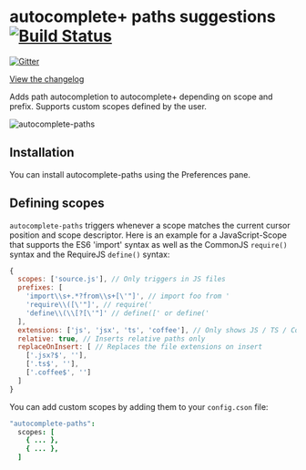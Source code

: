 # autocomplete+ paths suggestions [![Build Status](https://travis-ci.org/atom-community/autocomplete-paths.svg?branch=master)](https://travis-ci.org/atom-community/autocomplete-paths)

[![Gitter](https://badges.gitter.im/Join%20Chat.svg)](https://gitter.im/atom-community/autocomplete-paths?utm_source=badge&utm_medium=badge&utm_campaign=pr-badge&utm_content=badge)

[View the changelog](https://github.com/atom-community/autocomplete-paths/blob/master/CHANGELOG.md)

Adds path autocompletion to autocomplete+ depending on scope and prefix. Supports custom scopes defined by the user.

![autocomplete-paths](http://fs5.directupload.net/images/160215/5tdhz7c4.gif)

## Installation

You can install autocomplete-paths using the Preferences pane.

## Defining scopes

`autocomplete-paths` triggers whenever a scope matches the current cursor position and scope
descriptor. Here is an example for a JavaScript-Scope that supports the ES6 'import' syntax as
well as the CommonJS `require()` syntax and the RequireJS `define()` syntax:

```js
{
  scopes: ['source.js'], // Only triggers in JS files
  prefixes: [
    'import\\s+.*?from\\s+[\'"]', // import foo from '
    'require\\([\'"]', // require('
    'define\\(\\[?[\'"]' // define([' or define('
  ],
  extensions: ['js', 'jsx', 'ts', 'coffee'], // Only shows JS / TS / Coffee files
  relative: true, // Inserts relative paths only
  replaceOnInsert: [ // Replaces the file extensions on insert
    ['.jsx?$', ''],
    ['.ts$', ''],
    ['.coffee$', '']
  ]
}
```

You can add custom scopes by adding them to your `config.cson` file:

```coffee
"autocomplete-paths":
  scopes: [
    { ... },
    { ... },
  ]
```
